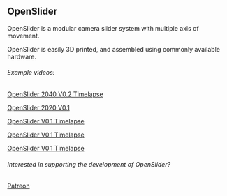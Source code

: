 ## OpenSlider
OpenSlider is a modular camera slider system with multiple axis of movement.

OpenSlider is easily 3D printed, and assembled using commonly available hardware.


###### Example videos:

[OpenSlider 2040 V0.2 Timelapse](https://www.instagram.com/p/Bsbb4AUHvLy/)

[OpenSlider 2020 V0.1](https://www.instagram.com/p/BqFpmRJnVI0/)

[OpenSlider V0.1 Timelapse](https://www.instagram.com/p/BqFVQTXnpN9/)

[OpenSlider V0.1 Timelapse](https://www.instagram.com/p/BqJI3UbnU7M/)

[OpenSlider V0.1 Timelapse](https://www.instagram.com/p/Bp2GQGXHDDo/)

###### Interested in supporting the development of OpenSlider?
[Patreon](https://www.patreon.com/adamslaboratory)
